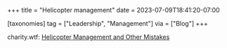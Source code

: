 +++
title = "Helicopter management"
date = 2023-07-09T18:41:20-07:00

[taxonomies]
tag = ["Leadership", "Management"]
via = ["Blog"]
+++

charity.wtf: [Helicopter Management and Other Mistakes](https://charity.wtf/2023/06/19/helicopter-management/)

<!-- more -->
